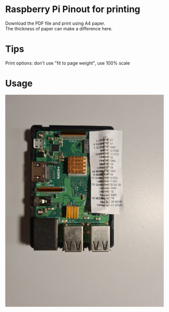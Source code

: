 # Raspberry Pi Pinout for printing

Download the PDF file and print using A4 paper.   
The thickness of paper can make a difference here.

# Tips
Print options: don't use "fit to page weight", use 100% scale

# Usage  
![raspberry pi + pinout print](https://raw.githubusercontent.com/dataserver/raspberrypi-pinout-for-print/main/pinout_for_a4_result.jpg)
